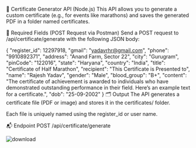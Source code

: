 🧾 Certificate Generator API (Node.js)
This API allows you to generate a custom certificate (e.g., for events like marathons) and saves the generated PDF in a folder named certificates.

📌 Required Fields (POST Request via Postman)
Send a POST request to /api/certificate/generate with the following JSON body:

{
  "register_id": 12297918,
  "gmail": "yadavrhr@gmail.com",
  "phone": "9910892371",
  "address": "Anand Farm, Sector 22",
  "city": "Gurugram",
  "pinCode": "122016",
  "state": "Haryana",
  "country": "India",
  "title": "Certificate of Half Marathon",
  "recipient": "This Certificate is Presented to",
  "name": "Rajesh Yadav",
  "gender": "Male",
  "blood_group": "B+",
  "content": "The certificate of achievement is awarded to individuals who have demonstrated outstanding performance in their field. Here’s an example text for a certificate.",
  "dob": "25-09-2002"
}
🗂️ Output
The API generates a certificate file (PDF or image) and stores it in the certificates/ folder.

Each file is uniquely named using the register_id or user name.

📬 Endpoint
POST /api/certificate/generate




![download](https://github.com/user-attachments/assets/e0246483-f320-42cd-805a-6cd7056c0bd2)
